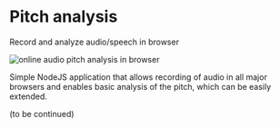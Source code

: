 # Pitch analysis
Record and analyze audio/speech in browser

![online audio pitch analysis in browser](https://github.com/stefanspirkl/pitch-analysis/blob/master/pitch-detector-readme.png)

Simple NodeJS application that allows recording of audio in all major browsers and enables basic analysis of the pitch, which can be easily extended. 

(to be continued)
